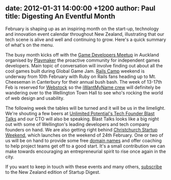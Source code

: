 date: 2012-01-31 14:00:00 +1200
author: Paul
title: Digesting An Eventful Month
----

February is shaping up as an inspiring month on the start-up, technology and innovation event calendar throughout New Zealand, illustrating that our tech scene is alive and well and continuing to grow. Here's a quick summary of what's on the menu.

The busy month kicks off with the [Game Developers Meetup](http://www.meetup.com/playmaker/) in Auckland organised by [Playmaker](http://archived.link/http://playmaker.org.nz/) the proactive community for independent games developers. Main topic of conversation will involve finding out about all the cool games built during Global Game Jam. [Rails Camp](https://iwantmyname.com/blog/2011/11/rails-camp-on-track.html) weekend is underway from 10th February with Ruby on Rails fans heading up to Mt. Cheeseman in Canterbury for their annual bush bash. The week of 13-17th Feb is reserved for [Webstock](http://www.webstock.org.nz/) so the [iWantMyName crew](https://iwantmyname.co.nz/about) will definitely be wandering over to the Wellington Town Hall to see who's rocking the world of web design and usability.

The following week the tables will be turned and it will be us in the limelight. We're shouting a few beers at [Unlimited Potential's Tech Founder Blast Talks](http://up.org.nz/events/tech_founder_blast_talks) and our CTO will also be speaking. Blast Talks looks like a big night out with some of Wellington's leading developers and tech company founders on hand. We are also getting right behind [Christchurch Startup Weekend](http://christchurch.startupweekend.org/), which launches on the weekend of 24th February. One or two of us will be on hand to provide some free [domain names](https://iwantmyname.co.nz/domains) and offer coaching to help project teams get off to a good start. It's a small contribution we can make towards encouraging an entrepreneurial spirit to rise once again in the city.

If you want to keep in touch with these events and many others, [subscribe](http://startupdigest.com/subscribe/) to the New Zealand edition of Startup Digest.
